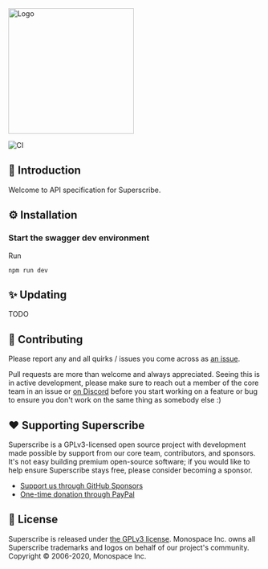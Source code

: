 <img width="250" alt="Logo" src="https://user-images.githubusercontent.com/9141017/88821768-0dc99800-d191-11ea-8c66-09c55ab451a2.png">

![CI](https://github.com/superscribe/specs/workflows/CI/badge.svg?branch=master)

## 🐰 Introduction

Welcome to API specification for Superscribe.

## ⚙️ Installation

### Start the swagger dev environment

Run

```
npm run dev
```

## ✨ Updating

TODO

## 🔧 Contributing

Please report any and all quirks / issues you come across as
[an issue](https://github.com/superscribe/superscribe/issues/new).

Pull requests are more than welcome and always appreciated. Seeing this is in active development, please make sure to
reach out a member of the core team in an issue or [on Discord](http://discord.gg/superscribe) before you start working on
a feature or bug to ensure you don't work on the same thing as somebody else :)

## ❤️ Supporting Superscribe

Superscribe is a GPLv3-licensed open source project with development made possible by support from our core team,
contributors, and sponsors. It's not easy building premium open-source software; if you would like to help ensure
Superscribe stays free, please consider becoming a sponsor.

- [Support us through GitHub Sponsors](https://github.com/sponsors/superscribe)
- [One-time donation through PayPal](https://www.paypal.me/supportsuperscribe)

## 📄 License

Superscribe is released under [the GPLv3 license](./LICENSE). Monospace Inc. owns all Superscribe trademarks and logos on
behalf of our project's community. Copyright © 2006-2020, Monospace Inc.
